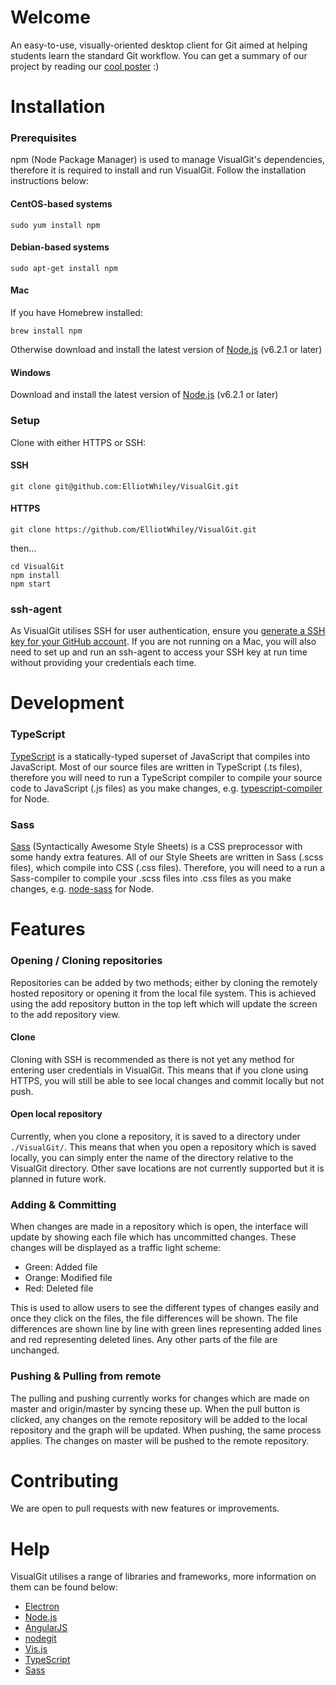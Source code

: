 # Welcome

An easy-to-use, visually-oriented desktop client for Git aimed at helping students learn the standard Git workflow.
You can get a summary of our project by reading our [cool poster](https://github.com/ElliotWhiley/VisualGit/raw/resources/visualgit-poster.pdf)   :)

# Installation

### Prerequisites

npm (Node Package Manager) is used to manage VisualGit's dependencies, therefore it is required to install and run VisualGit.
Follow the installation instructions below:

#### CentOS-based systems
````
sudo yum install npm
````

#### Debian-based systems
````
sudo apt-get install npm
````

#### Mac
If you have Homebrew installed:
````
brew install npm
````
Otherwise download and install the latest version of [Node.js](https://nodejs.org/en/) (v6.2.1 or later)

#### Windows
Download and install the latest version of  [Node.js](https://nodejs.org/en/) (v6.2.1 or later)

### Setup
Clone with either HTTPS or SSH:

#### SSH
````
git clone git@github.com:ElliotWhiley/VisualGit.git
````

#### HTTPS
````
git clone https://github.com/ElliotWhiley/VisualGit.git
````
then...

````
cd VisualGit
npm install
npm start
````

### ssh-agent
As VisualGit utilises SSH for user authentication, ensure you [generate a SSH key for your GitHub account](https://help.github.com/articles/generating-a-new-ssh-key-and-adding-it-to-the-ssh-agent/). If you are not running on a Mac, you will also need to set up and run an ssh-agent to access your SSH key at run time without providing your credentials each time.

# Development

### TypeScript
[TypeScript](https://www.typescriptlang.org/) is a statically-typed superset of JavaScript that compiles into JavaScript. Most of our source files are written in TypeScript (.ts files), therefore you will need to run a TypeScript compiler to compile your source code to JavaScript (.js files) as you make changes, e.g. [typescript-compiler](https://www.npmjs.com/package/typescript-compiler) for Node.

### Sass
[Sass](http://sass-lang.com/) (Syntactically Awesome Style Sheets) is a CSS preprocessor with some handy extra features. All of our Style Sheets are written in Sass (.scss files), which compile into CSS (.css files). Therefore, you will need to a run a Sass-compiler to compile your .scss files into .css files as you make changes, e.g. [node-sass](https://www.npmjs.com/package/node-sass) for Node.

# Features

### Opening / Cloning repositories
Repositories can be added by two methods; either by cloning the remotely hosted repository or opening it from the local file system. This is achieved using the add repository button in the top left which will update the screen to the add repository view.

#### Clone
Cloning with SSH is recommended as there is not yet any method for entering user credentials in VisualGit. This means that if you clone using HTTPS, you will still be able to see local changes and commit locally but not push.

#### Open local repository
Currently, when you clone a repository, it is saved to a directory under `./VisualGit/`. This means that when you open a repository which is saved locally, you can simply enter the name of the directory relative to the VisualGit directory. Other save locations are not currently supported but it is planned in future work.

### Adding & Committing
When changes are made in a repository which is open, the interface will update by showing each file which has uncommitted changes. These changes will be displayed as a traffic light scheme:
 - Green: Added file
 - Orange: Modified file
 - Red: Deleted file

This is used to allow users to see the different types of changes easily and once they click on the files, the file differences will be shown. The file differences are shown line by line with green lines representing added lines and red representing deleted lines. Any other parts of the file are unchanged.

### Pushing & Pulling from remote
The pulling and pushing currently works for changes which are made on master and origin/master by syncing these up. When the pull button is clicked, any changes on the remote repository will be added to the local repository and the graph will be updated. When pushing, the same process applies. The changes on master will be pushed to the remote repository.


# Contributing
We are open to pull requests with new features or improvements.

# Help
VisualGit utilises a range of libraries and frameworks, more information on them can be found below:

 - [Electron](http://electron.atom.io/)
 - [Node.js](https://nodejs.org/en/about/)
 - [AngularJS](https://angular.io/)
 - [nodegit](http://www.nodegit.org/)
 - [Vis.js](http://visjs.org/docs/network/)
 - [TypeScript](https://www.typescriptlang.org/)
 - [Sass](http://sass-lang.com/)
